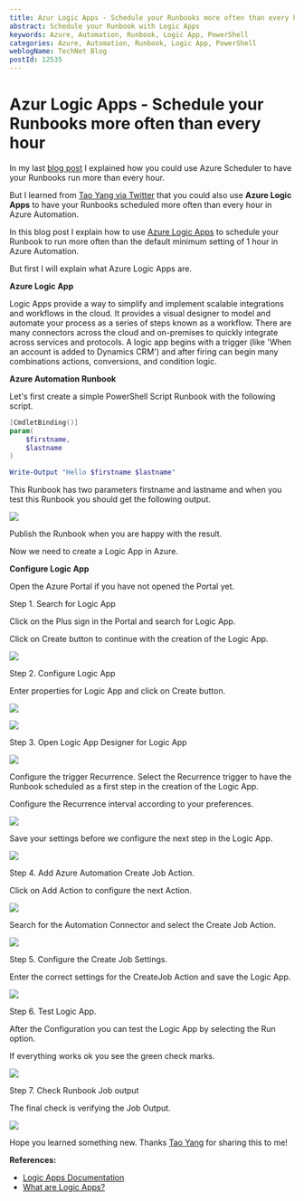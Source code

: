 ```yaml
---
title: Azur Logic Apps - Schedule your Runbooks more often than every hour
abstract: Schedule your Runbook with Logic Apps
keywords: Azure, Automation, Runbook, Logic App, PowerShell
categories: Azure, Automation, Runbook, Logic App, PowerShell
weblogName: TechNet Blog
postId: 12535
---
```

# Azur Logic Apps - Schedule your Runbooks more often than every hour

In my last <a href="https://blogs.technet.microsoft.com/stefan_stranger/2017/06/21/azure-scheduler-schedule-your-runbooks-more-often-than-every-hour/" target="_blank">blog post</a> I explained how you could use Azure Scheduler to have your Runbooks run more than every hour.

But I learned from <a href="https://twitter.com/MrTaoYang/status/877825560071634944" target="_blank">Tao Yang via Twitter</a> that you could also use **Azure Logic Apps** to have your Runbooks scheduled more often than every hour in Azure Automation.

In this blog post I explain how to use <a href="https://azure.microsoft.com/en-us/services/logic-apps/" target="_blank">Azure Logic Apps</a> to schedule your Runbook to run more often than the default minimum setting of 1 hour in Azure Automation.

But first I will explain what Azure Logic Apps are.

**Azure Logic App**

Logic Apps provide a way to simplify and implement scalable integrations and workflows in the cloud. It provides a visual designer to model and automate your process as a series of steps known as a workflow. There are many connectors across the cloud and on-premises to quickly integrate across services and protocols. A logic app begins with a trigger (like 'When an account is added to Dynamics CRM') and after firing can begin many combinations actions, conversions, and condition logic.

**Azure Automation Runbook**

Let's first create a simple PowerShell Script Runbook with the following script.
```powershell
[CmdletBinding()]
param(
    $firstname,
    $lastname
)

Write-Output "Hello $firstname $lastname"
```

This Runbook has two parameters firstname and lastname and when you test this Runbook you should get the following output.

![](Output.png)

Publish the Runbook when you are happy with the result.

Now we need to create a Logic App in Azure.

**Configure Logic App**

Open the Azure Portal if you have not opened the Portal yet.

Step 1. Search for Logic App

Click on the Plus sign in the Portal and search for Logic App.

Click on Create button to continue with the creation of the Logic App.

![](step1b.png)

Step 2. Configure Logic App

Enter properties for Logic App and click on Create button.

![](step2.png)

![](step1.png)

Step 3. Open Logic App Designer for Logic App

![](step3.png)

Configure the trigger Recurrence. Select the Recurrence trigger to have the Runbook scheduled as a first step in the creation of the Logic App.

Configure the Recurrence interval according to your preferences.

![](recurrence.png)

Save your settings before we configure the next step in the Logic App.

![](recurrencesettings.png)

Step 4. Add Azure Automation Create Job Action.

Click on Add Action to configure the next Action.

![](Action.png)

Search for the Automation Connector and select the Create Job Action.

![](AutomationAction.png)

Step 5. Configure the Create Job Settings.

Enter the correct settings for the CreateJob Action and save the Logic App.

![](Step5.png)

Step 6. Test Logic App.

After the Configuration you can test the Logic App by selecting the Run option.

If everything works ok you see the green check marks.

![](Success.png)

Step 7. Check Runbook Job output

The final check is verifying the Job Output.

![](Runbook.png)

Hope you learned something new. Thanks <a href="https://twitter.com/MrTaoYang" target="_blank">Tao Yang</a> for sharing this to me!



**References:**

- <a href="https://docs.microsoft.com/en-us/azure/logic-apps/" target="_blank">Logic Apps Documentation</a>
- <a href="https://docs.microsoft.com/en-us/azure/logic-apps/logic-apps-what-are-logic-apps" target="_blank">What are Logic Apps?</a>